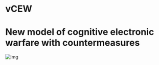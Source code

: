 # vCEW
# New model of cognitive electronic warfare with countermeasures
 ![img](https://github.com/youshixun/vCEW/blob/master/Explorer_V1/0.2_TRAINING.gif)
